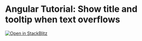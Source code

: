 # Angular Tutorial: Show title and tooltip when text overflows

[![Open in StackBlitz](https://developer.stackblitz.com/img/open_in_stackblitz.svg)](https://stackblitz.com/github/shhdharmen/ng-title-overflow-youtube)
